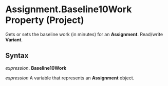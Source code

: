 
# Assignment.Baseline10Work Property (Project)

Gets or sets the baseline work (in minutes) for an  **Assignment**. Read/write **Variant**.


## Syntax

 _expression_. **Baseline10Work**

 _expression_ A variable that represents an **Assignment** object.

